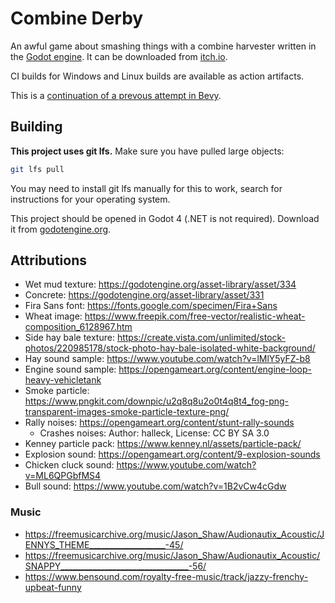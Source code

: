 # Combine Derby

An awful game about smashing things with a combine harvester written in the [Godot engine](https://godotengine.org/). It can be downloaded from [itch.io](https://richteaman.itch.io/combine-derby).

CI builds for Windows and Linux builds are available as action artifacts.

This is a [continuation of a prevous attempt in Bevy](https://github.com/RichTeaMan/combine-derby).

## Building

**This project uses git lfs.** Make sure you have pulled large objects:

```bash
git lfs pull
```

You may need to install git lfs manually for this to work, search for instructions for your operating system.

This project should be opened in Godot 4 (.NET is not required). Download it from [godotengine.org](https://godotengine.org/download/).

## Attributions

* Wet mud texture: https://godotengine.org/asset-library/asset/334
* Concrete: https://godotengine.org/asset-library/asset/331
* Fira Sans font: https://fonts.google.com/specimen/Fira+Sans
* Wheat image: https://www.freepik.com/free-vector/realistic-wheat-composition_6128967.htm
* Side hay bale texture: https://create.vista.com/unlimited/stock-photos/220985178/stock-photo-hay-bale-isolated-white-background/
* Hay sound sample: https://www.youtube.com/watch?v=lMlY5yFZ-b8
* Engine sound sample: https://opengameart.org/content/engine-loop-heavy-vehicletank
* Smoke particle: https://www.pngkit.com/downpic/u2q8q8u2o0t4q8t4_fog-png-transparent-images-smoke-particle-texture-png/
* Rally noises: https://opengameart.org/content/stunt-rally-sounds
    * Crashes noises:  Author: halleck, License:  CC BY SA 3.0
* Kenney particle pack: https://www.kenney.nl/assets/particle-pack/
* Explosion sound: https://opengameart.org/content/9-explosion-sounds
* Chicken cluck sound: https://www.youtube.com/watch?v=ML6QPGbfMS4
* Bull sound: https://www.youtube.com/watch?v=1B2vCw4cGdw

### Music

* https://freemusicarchive.org/music/Jason_Shaw/Audionautix_Acoustic/JENNYS_THEME___________________-45/
* https://freemusicarchive.org/music/Jason_Shaw/Audionautix_Acoustic/SNAPPY________________________________-56/
* https://www.bensound.com/royalty-free-music/track/jazzy-frenchy-upbeat-funny

